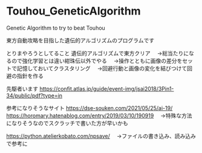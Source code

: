 # Touhou_GeneticAlgorithm

Genetic Algorithm to try to beat Touhou

東方自動攻略を目指した遺伝的アルゴリズムのプログラムです

とりまやろうとしてること
遺伝的アルゴリズムで東方クリア
　→総当たりになるので強化学習とは違い紺珠伝以外でやる
　→操作とともに画像の差分をセットで記憶しておいてクラスタリング
　→回避行動と画像の変化を結びつけて回避の指針を作る

先駆者います
https://confit.atlas.jp/guide/event-img/jsai2018/3Pin1-34/public/pdf?type=in

参考になりそうなサイト
https://dse-souken.com/2021/05/25/ai-19/
https://horomary.hatenablog.com/entry/2019/03/10/190919
　→特殊な方法になりそうなのでスクラッチで書いた方が早いかも

https://python.atelierkobato.com/npsave/
　→ファイルの書き込み、読み込みで参考に